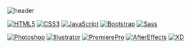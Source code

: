![header](https://capsule-render.vercel.app/api?type=wave&color=random&height=300&section=header&text=최예림의%20GitHub&fontSize=50)


[![HTML5](https://img.shields.io/badge/HTML5-E34F26?style=flat-square&logo=HTML5&logoColor=black)](https://github.com/yelmii)
[![CSS3](https://img.shields.io/badge/CSS3-1572B6?style=flat-square&logo=CSS3&logoColor=black)](https://github.com/yelmii)
[![JavaScript](https://img.shields.io/badge/JavaScript-F7DF1E?style=flat-square&logo=JavaScript&logoColor=black)](https://github.com/yelmii)
[![Bootstrap](https://img.shields.io/badge/Bootstrap-7952B3?style=flat-square&logo=Bootstrap&logoColor=black)](https://github.com/yelmii)
[![Sass](https://img.shields.io/badge/Sass-CC6699?style=flat-square&logo=Sass&logoColor=black)](https://github.com/yelmii)


[![Photoshop](https://img.shields.io/badge/Photoshop-31A8FF?style=flat-square&logo=AdobePhotoshop&logoColor=black)](https://github.com/yelmii)
[![Illustrator](https://img.shields.io/badge/Illustrator-FF9A00?style=flat-square&logo=AdobeIllustrator&logoColor=black)](https://github.com/yelmii)
[![PremierePro](https://img.shields.io/badge/PremierePro-9999FF?style=flat-square&logo=AdobePremierePro&logoColor=black)](https://github.com/yelmii)
[![AfterEffects](https://img.shields.io/badge/AfterEffects-9999FF?style=flat-square&logo=AdobeAfterEffects&logoColor=black)](https://github.com/yelmii)
[![XD](https://img.shields.io/badge/XD-FF61F6?style=flat-square&logo=AdobeXD&logoColor=black)](https://github.com/yelmii)
